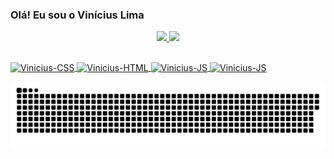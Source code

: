 ### Olá! Eu sou o Vinícius Lima
<div align="center">
  <a href="https://github.com/viniciusp-lima">
  <img height="165em" src="https://github-readme-stats.vercel.app/api?username=viniciusp-lima&show_icons=true&theme=dracula&include_all_commits=true&count_private=true"/>
  <img height="165em" src="https://github-readme-stats.vercel.app/api/top-langs/?username=viniciusp-lima&layout=compact&langs_count=7&theme=dracula"/>
</div>

## 
 
<div> 
  <img align="center" alt="Vinicius-CSS" src="https://img.shields.io/badge/CSS3-1572B6?style=for-the-badge&logo=css3&logoColor=white">
  <img align="center" alt="Vinicius-HTML" src="https://img.shields.io/badge/HTML5-E34F26?style=for-the-badge&logo=html5&logoColor=white">
  <img align="center" alt="Vinicius-JS" src="https://img.shields.io/badge/JavaScript-F7DF1E?style=for-the-badge&logo=javascript&logoColor=black">
  <img align="center" alt="Vinicius-JS" src="https://img.shields.io/badge/Python-3776AB?style=for-the-badge&logo=python&logoColor=white">
 
  ![Snake animation](https://github.com/viniciusp-lima/viniciusp-lima/blob/output/github-contribution-grid-snake.svg)
</div>
